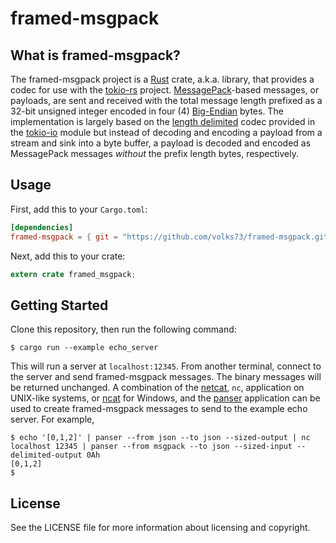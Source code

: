 # framed-msgpack #

## What is framed-msgpack?

The framed-msgpack project is a [Rust](http://www.rust-lang.org) crate, a.k.a. library, that provides a codec for use with the [tokio-rs](https://tokio.rs/) project. [MessagePack](http://msgpack.org/index.html)-based messages, or payloads, are sent and received with the total message length prefixed as a 32-bit unsigned integer encoded in four (4) [Big-Endian](https://en.wikipedia.org/wiki/Endianness) bytes. The implementation is largely based on the [length delimited](https://docs.rs/tokio-io/0.1.2/tokio_io/codec/length_delimited/index.html) codec provided in the [tokio-io](https://docs.rs/tokio-io/0.1.2/tokio_io/) module but instead of decoding and encoding a payload from a stream and sink into a byte buffer, a payload is decoded and encoded as MessagePack messages _without_ the prefix length bytes, respectively.

## Usage ##

First, add this to your `Cargo.toml`:

```toml
[dependencies]
framed-msgpack = { git = "https://github.com/volks73/framed-msgpack.git" }
```

Next, add this to your crate:

```rust
extern crate framed_msgpack;
```

## Getting Started ##

Clone this repository, then run the following command:

```
$ cargo run --example echo_server
```

This will run a server at `localhost:12345`. From another terminal, connect to the server and send framed-msgpack messages. The binary messages will be returned unchanged. A combination of the [netcat](https://en.wikipedia.org/wiki/Netcat), `nc`, application on UNIX-like systems, or [ncat](https://nmap.org/ncat/) for Windows, and the [panser](https://github.com/volks73/panser) application can be used to create framed-msgpack messages to send to the example echo server. For example, 

```
$ echo '[0,1,2]' | panser --from json --to json --sized-output | nc localhost 12345 | panser --from msgpack --to json --sized-input --delimited-output 0Ah
[0,1,2]
$
```

## License ##

See the LICENSE file for more information about licensing and copyright.

